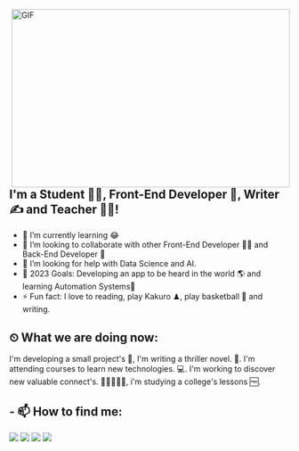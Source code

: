 <img align="right" alt="GIF" src="https://github.com/abhisheknaiidu/abhisheknaiidu/blob/master/code.gif?raw=true" width="500" height="320" />

## I'm a Student 👨‍🎓, Front-End Developer 🚀, Writer ✍ and Teacher 👨‍🎓!

- 🌱 I’m currently learning 😂
- 👯 I’m looking to collaborate with other Front-End Developer 👩‍💻 and Back-End Developer 🎨
- 🤔 I’m looking for help with Data Science and AI.
- 🥅 2023 Goals: Developing an app to be heard in the world 🌎 and learning Automation Systems🤖
- ⚡ Fun fact: I love to reading, play Kakuro ♟, play basketball 🏀 and writing.


## ⏲ What we are doing now:
I'm developing a small  project's 🚀, I'm writing a thriller novel. 📃.
I'm attending courses to learn new technologies. 💻. I'm working to discover new valuable connect's. 👨🏼‍🤝‍👨🏻, 
i'm studying a college's lessons 🆓.
##



## - 📫 How to find me: 
   <a href="https://twitter.com/batuhan12233565"><img src="https://cdn2.iconfinder.com/data/icons/social-media-2285/512/1_Twitter3_colored_svg-36.png"></a>
  <a href="mailto:batuhaneroglu.okul@gmail.com"><img src="https://cdn1.iconfinder.com/data/icons/logotypes/32/square-google-plus-36.png"></a>
   <a href="https://www.linkedin.com/in/batuhan-ero%C4%9Flu-35a526195"><img src="https://cdn2.iconfinder.com/data/icons/social-media-applications/64/social_media_applications_14-linkedin-36.png"></a>
  <a href="https://www.instagram.com/batuhan.erogluu/"><img src="https://cdn2.iconfinder.com/data/icons/social-media-applications/64/social_media_applications_3-instagram-36.png"></a>


<br />
